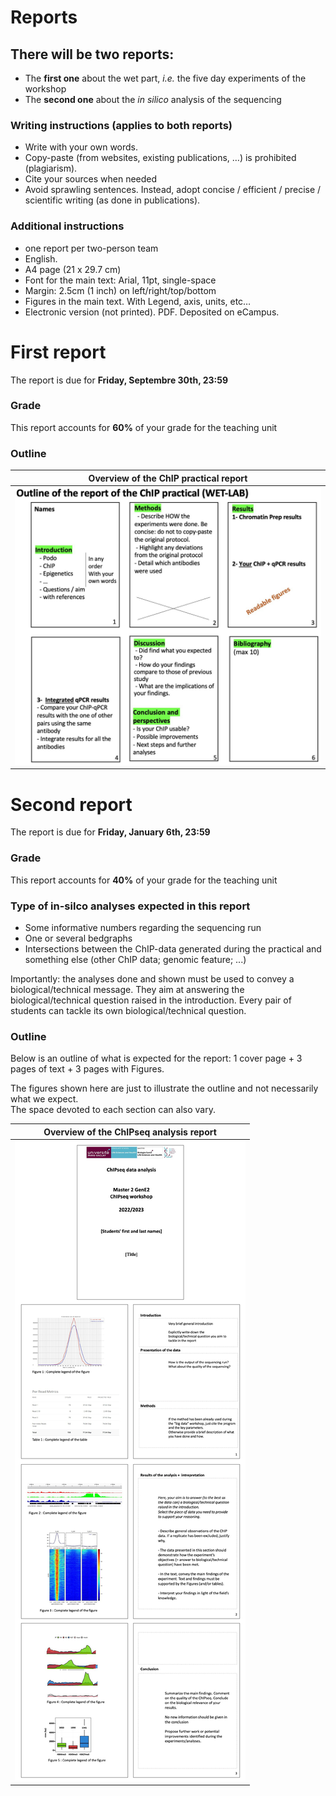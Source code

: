 # Reports

## There will be two reports:
- The **first one** about the wet part, *i.e.* the five day experiments of the workshop
- The **second one** about the *in silico* analysis of the sequencing

### Writing instructions (applies to both reports)
  - Write with your own words. 
  - Copy-paste (from websites, existing publications, …) is prohibited (plagiarism). 
  - Cite your sources when needed
  - Avoid sprawling sentences. Instead, adopt concise / efficient / precise / scientific writing (as done in publications).

### Additional instructions
  - one report per two-person team
  - English.
  - A4 page (21 x 29.7 cm)
  - Font for the main text: Arial, 11pt, single-space
  - Margin: 2.5cm (1 inch) on left/right/top/bottom
  - Figures in the main text. With Legend, axis, units, etc…
  - Electronic version (not printed). PDF. Deposited on eCampus.

# First report

The report is due for **Friday, Septembre 30th, 23:59**

### Grade
  This report accounts for **60%** of your grade for the teaching unit

### Outline
|<b>Overview of the ChIP practical report</b> |
|:--:|
| ![Report Overview](Pictures/Report.jpg) |



# Second report

The report is due for **Friday, January 6th, 23:59**

### Grade
  This report accounts for **40%** of your grade for the teaching unit


### Type of in-silco analyses expected in this report

- Some informative numbers regarding the sequencing run
- One or several bedgraphs
- Intersections between the ChIP-data generated during the practical and something else (other ChIP data; genomic feature; ...)

Importantly: the analyses done and shown must be used to convey a biological/technical message. They aim at answering the biological/technical question raised in the introduction. Every pair of students can tackle its own biological/technical question.


### Outline
Below is an outline of what is expected for the report: 1 cover page + 3 pages of text + 3 pages with Figures.

The figures shown here are just to illustrate the outline and not necessarily what we expect.  
The space devoted to each section can also vary.


|<b>Overview of the ChIPseq analysis report</b> |
|:--:|
| ![Report Overview](Pictures/Report2.jpg) |